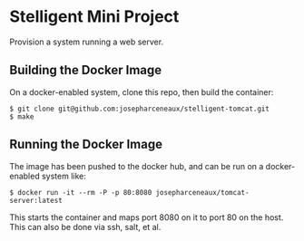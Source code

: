 # Stelligent Mini Project

Provision a system running a web server.

## Building the Docker Image

On a docker-enabled system, clone this repo, then build the container:

```console
$ git clone git@github.com:josepharceneaux/stelligent-tomcat.git
$ make
```

## Running the Docker Image

The image has been pushed to the docker hub, and can be run on a docker-enabled system like:

```console
$ docker run -it --rm -P -p 80:8080 josepharceneaux/tomcat-server:latest
```

This starts the container and maps port 8080 on it to port 80 on the host. This can also be done via ssh, salt, et al.
